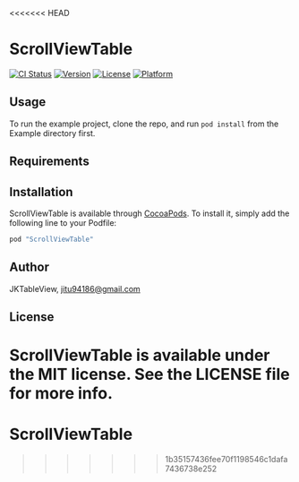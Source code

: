 <<<<<<< HEAD
# ScrollViewTable

[![CI Status](http://img.shields.io/travis/JKTableView/ScrollViewTable.svg?style=flat)](https://travis-ci.org/JKTableView/ScrollViewTable)
[![Version](https://img.shields.io/cocoapods/v/ScrollViewTable.svg?style=flat)](http://cocoapods.org/pods/ScrollViewTable)
[![License](https://img.shields.io/cocoapods/l/ScrollViewTable.svg?style=flat)](http://cocoapods.org/pods/ScrollViewTable)
[![Platform](https://img.shields.io/cocoapods/p/ScrollViewTable.svg?style=flat)](http://cocoapods.org/pods/ScrollViewTable)

## Usage

To run the example project, clone the repo, and run `pod install` from the Example directory first.

## Requirements

## Installation

ScrollViewTable is available through [CocoaPods](http://cocoapods.org). To install
it, simply add the following line to your Podfile:

```ruby
pod "ScrollViewTable"
```

## Author

JKTableView, jitu94186@gmail.com

## License

ScrollViewTable is available under the MIT license. See the LICENSE file for more info.
=======
# ScrollViewTable
>>>>>>> 1b35157436fee70f1198546c1dafa7436738e252

